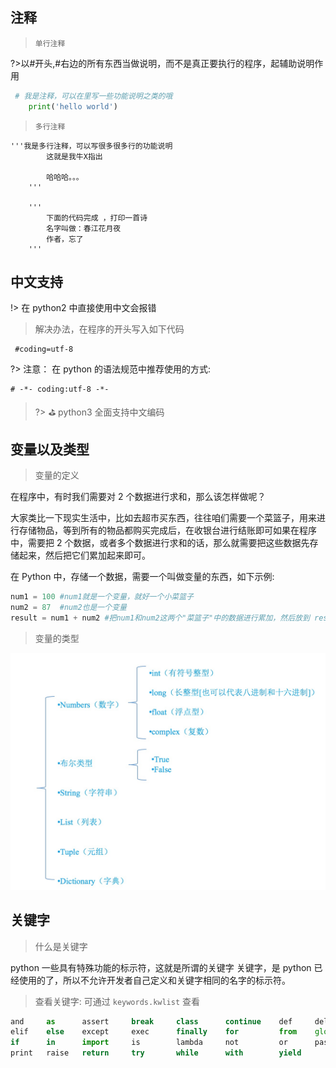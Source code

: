 ## 注释

> `单行注释`

?>以#开头,#右边的所有东西当做说明，而不是真正要执行的程序，起辅助说明作用

```python
 # 我是注释，可以在里写一些功能说明之类的哦
    print('hello world')
```

> `多行注释`

```
'''我是多行注释，可以写很多很多行的功能说明
        这就是我牛X指出

        哈哈哈。。。
    '''

    '''
        下面的代码完成 ，打印一首诗
        名字叫做：春江花月夜
        作者，忘了
    '''
```

## 中文支持

!> 在 python2 中直接使用中文会报错

> 解决办法，在程序的开头写入如下代码

```
 #coding=utf-8
```

?> 注意：
在 python 的语法规范中推荐使用的方式:

```
# -*- coding:utf-8 -*-
```

> ?> :golf: python3 全面支持中文编码

## 变量以及类型

> 变量的定义

在程序中，有时我们需要对 2 个数据进行求和，那么该怎样做呢？

大家类比一下现实生活中，比如去超市买东西，往往咱们需要一个菜篮子，用来进行存储物品，等到所有的物品都购买完成后，在收银台进行结账即可如果在程序中，需要把 2 个数据，或者多个数据进行求和的话，那么就需要把这些数据先存储起来，然后把它们累加起来即可。

在 Python 中，存储一个数据，需要一个叫做变量的东西，如下示例:

```python
num1 = 100 #num1就是一个变量，就好一个小菜篮子
num2 = 87  #num2也是一个变量
result = num1 + num2 #把num1和num2这两个"菜篮子"中的数据进行累加，然后放到 result变量中
```

> 变量的类型

![logo](../img/1.png ':size=800x500')

## 关键字

> 什么是关键字

python 一些具有特殊功能的标示符，这就是所谓的关键字
关键字，是 python 已经使用的了，所以不允许开发者自己定义和关键字相同的名字的标示符。

> 查看关键字: 可通过 `keywords.kwlist` 查看

```js
and     as      assert     break     class      continue    def     del
elif    else    except     exec      finally    for         from    global
if      in      import     is        lambda     not         or      pass
print   raise   return     try       while      with        yield
```
